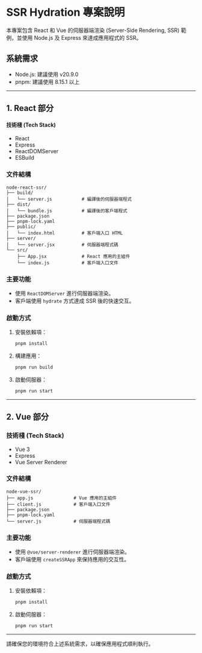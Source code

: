 # SSR Hydration 專案說明

本專案包含 React 和 Vue 的伺服器端渲染 (Server-Side Rendering, SSR) 範例，並使用 Node.js 及 Express 來達成應用程式的 SSR。

## 系統需求
- Node.js: 建議使用 v20.9.0
- pnpm: 建議使用 8.15.1 以上

---

## 1. React 部分

#### 技術棧 (Tech Stack)
- React
- Express
- ReactDOMServer
- ESBuild

### 文件結構

```
node-react-ssr/
├── build/
│   └── server.js           # 編譯後的伺服器端程式
├── dist/
│   └── bundle.js           # 編譯後的客戶端程式
├── package.json
├── pnpm-lock.yaml
├── public/
│   └── index.html          # 客戶端入口 HTML
├── server/
│   └── server.jsx          # 伺服器端程式碼
└── src/
    ├── App.jsx             # React 應用的主組件
    └── index.js            # 客戶端入口文件
```

### 主要功能
- 使用 `ReactDOMServer` 進行伺服器端渲染。
- 客戶端使用 `hydrate` 方式達成 SSR 後的快速交互。

### 啟動方式

1. 安裝依賴項：
   ```bash
   pnpm install
   ```
2. 構建應用：
   ```bash
   pnpm run build
   ```
3. 啟動伺服器：
   ```bash
   pnpm run start
   ```

---

## 2. Vue 部分

### 技術棧 (Tech Stack)
- Vue 3
- Express
- Vue Server Renderer

### 文件結構

```
node-vue-ssr/
├── app.js               # Vue 應用的主組件
├── client.js            # 客戶端入口文件
├── package.json
├── pnpm-lock.yaml
└── server.js            # 伺服器端程式碼
```

### 主要功能
- 使用 `@vue/server-renderer` 進行伺服器端渲染。
- 客戶端使用 `createSSRApp` 來保持應用的交互性。

### 啟動方式

1. 安裝依賴項：
   ```bash
   pnpm install
   ```
2. 啟動伺服器：
   ```bash
   pnpm run start
   ```

---

請確保您的環境符合上述系統需求，以確保應用程式順利執行。

